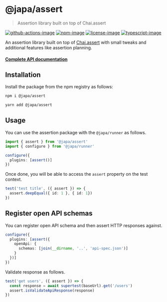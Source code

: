 # @japa/assert
> Assertion library built on top of Chai.assert

[![github-actions-image]][github-actions-url] [![npm-image]][npm-url] [![license-image]][license-url] [![typescript-image]][typescript-url]

An assertion library built on top of [Chai.assert](https://www.chaijs.com/guide/styles/#assert) with small tweaks and additional features like assertion planning.

#### [Complete API documentation](https://japa.dev/plugins/assert)

## Installation
Install the package from the npm registry as follows:

```sh
npm i @japa/assert

yarn add @japa/assert
```

## Usage
You can use the assertion package with the `@japa/runner` as follows.

```ts
import { assert } from '@japa/assert'
import { configure } from '@japa/runner'

configure({
  plugins: [assert()]
})
```

Once done, you will be able to access the `assert` property on the test context.

```ts
test('test title', ({ assert }) => {
  assert.deepEqual({ id: 1 }, { id: 1})
})
```

## Register open API schemas
You can register open API schema and then assert HTTP responses against.

```ts
configure({
  plugins: [assert({
    openApi: {
      schemas: [join(__dirname, '..', 'api-spec.json')]
    }
  })]
})
```

Validate response as follows.

```ts
test('get users', ({ assert }) => {
  const response = await supertest(baseUrl).get('/users')
  assert.isValidateApiResponse(response)
})
```

[github-actions-url]: https://github.com/japa/assert/actions/workflows/test.yml
[github-actions-image]: https://img.shields.io/github/workflow/status/japa/assert/test?style=for-the-badge "github-actions"

[npm-image]: https://img.shields.io/npm/v/@japa/assert.svg?style=for-the-badge&logo=npm
[npm-url]: https://npmjs.org/package/@japa/assert "npm"

[license-image]: https://img.shields.io/npm/l/@japa/assert?color=blueviolet&style=for-the-badge
[license-url]: LICENSE.md "license"

[typescript-image]: https://img.shields.io/badge/Typescript-294E80.svg?style=for-the-badge&logo=typescript
[typescript-url]:  "typescript"
